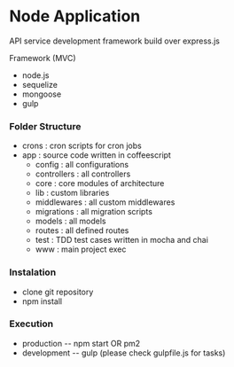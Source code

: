 # Node Application
API service development framework build over express.js

Framework (MVC)
  - node.js
  - sequelize
  - mongoose
  - gulp

### Folder Structure
  - crons : cron scripts for cron jobs
  - app : source code written in coffeescript
    - config : all configurations
    - controllers : all controllers
    - core : core modules of architecture
    - lib : custom libraries
    - middlewares : all custom middlewares
    - migrations : all migration scripts
    - models : all models
    - routes : all defined routes
    - test : TDD test cases written in mocha and chai
    - www : main project exec

### Instalation
  - clone git repository
  - npm install
  
### Execution
- production 
  -- npm start OR pm2
- development
-- gulp (please check gulpfile.js for tasks)


